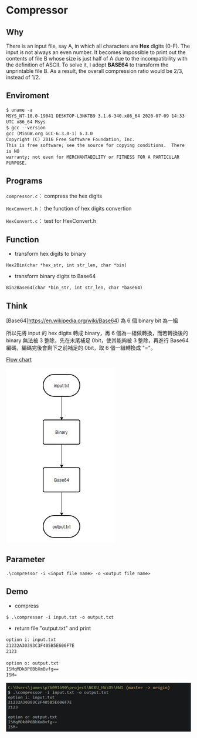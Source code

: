 # Compressor

## Why
There is an input file, say A, in which all characters are **Hex** digits (0-F). The input is not always an even number. It becomes impossible to print out the contents of file B whose size is just half of A due to the incompatibility with the definition of ASCII. 
To solve it, I adopt **BASE64** to transform the unprintable file B. As a result, the overall compression ratio would be 2/3, instead of 1/2.

## Enviroment
```
$ uname -a
MSYS_NT-10.0-19041 DESKTOP-L3NKTB9 3.1.6-340.x86_64 2020-07-09 14:33 UTC x86_64 Msys
$ gcc --version
gcc (MinGW.org GCC-6.3.0-1) 6.3.0
Copyright (C) 2016 Free Software Foundation, Inc.
This is free software; see the source for copying conditions.  There is NO
warranty; not even for MERCHANTABILITY or FITNESS FOR A PARTICULAR PURPOSE.
```

## Programs
`compressor.c`： compress the hex digits

`HexConvert.h`： the function of hex digits convertion

`HexConvert.c`： test for HexConvert.h

## Function
* transform hex digits to binary
```
Hex2Bin(char *hex_str, int str_len, char *bin) 
```
* transform binary digits to Base64
```
Bin2Base64(char *bin_str, int str_len, char *base64)
```

## Think
[Base64]https://en.wikipedia.org/wiki/Base64) 為 6 個 binary bit 為一組

所以先將 input 的 hex digits 轉成 binary，再 6 個為一組做轉換，而若轉換後的 binary 無法被 3 整除，先在末尾補足 0bit，使其能夠被 3 整除，再進行 Base64 編碼，編碼完後會剩下之前補足的 0bit，取 6 個一組轉換成 "="。

[Flow chart](https://github.com/Wder4/DS/blob/master/HW1/flowchart.jpg)

![](https://github.com/Wder4/DS/blob/master/HW1/flowchart.jpg?raw=true)

## Parameter
```
.\compressor -i <input file name> -o <output file name>
```

## Demo
* compress
```
$ .\compressor -i input.txt -o output.txt
```
* return file "output.txt" and print
```
option i: input.txt
21232A30393C3F405B5E606F7E
2123

option o: output.txt
ISMqMDk8P0BbXmBvfg==
ISM=
```
![](https://github.com/Wder4/DS/blob/master/HW1/demo.jpg?raw=false)
